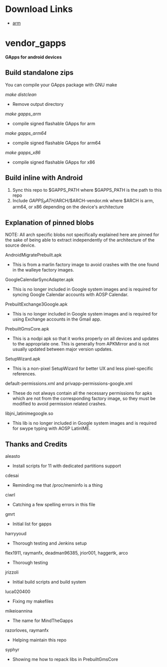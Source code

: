 # Download Links

* [arm](./-/jobs/artifacts/rho/browse?job=arm)

# vendor_gapps

**GApps for android devices**

Build standalone zips
-------------------

You can compile your GApps package with GNU make

_make distclean_
- Remove output directory

_make gapps_arm_
- compile signed flashable GApps for arm

_make gapps_arm64_
- compile signed flashable GApps for arm64

_make gapps_x86_
- compile signed flashable GApps for x86

Build inline with Android
-------------------
1. Sync this repo to $GAPPS_PATH where $GAPPS_PATH is the path to this repo
2. Include $GAPPS_PATH/$ARCH/$ARCH-vendor.mk where $ARCH is arm, arm64, or x86 depending on the device's architecture

Explanation of pinned blobs
-------------------
NOTE: All arch specific blobs not specifically explained here are pinned for the sake of being able to extract independently of the architecture of the source device.

AndroidMigratePrebuilt.apk
- This is from a marlin factory image to avoid crashes with the one found in the walleye factory images.

GoogleCalendarSyncAdapter.apk
- This is no longer included in Google system images and is required for syncing Google Calendar accounts with AOSP Calendar.

PrebuiltExchange3Google.apk
- This is no longer included in Google system images and is required for using Exchange accounts in the Gmail app.

PrebuiltGmsCore.apk
- This is a nodpi apk so that it works properly on all devices and updates to the appropriate one. This is generally from APKMirror and is not usually updated between major version updates.

SetupWizard.apk
- This is a non-pixel SetupWizard for better UX and less pixel-specific references.

default-permissions.xml and privapp-permissions-google.xml
- These do not always contain all the necessary permissions for apks which are not from the corresponding factory image, so they must be modified to avoid permission related crashes.

libjni_latinimegoogle.so
- This lib is no longer included in Google system images and is required for swype typing with AOSP LatinIME.

Thanks and Credits
-------------------

aleasto
- Install scripts for 11 with dedicated partitions support

cdesai
- Reminding me that /proc/meminfo is a thing

ciwrl
- Catching a few spelling errors in this file

gmrt
- Initial list for gapps

harryyoud
- Thorough testing and Jenkins setup

flex1911, raymanfx, deadman96385, jrior001, haggertk, arco
- Thorough testing

jrizzoli
- Initial build scripts and build system

luca020400
- Fixing my makefiles

mikeioannina
- The name for MindTheGapps

razorloves, raymanfx
- Helping maintain this repo

syphyr
- Showing me how to repack libs in PrebuiltGmsCore
